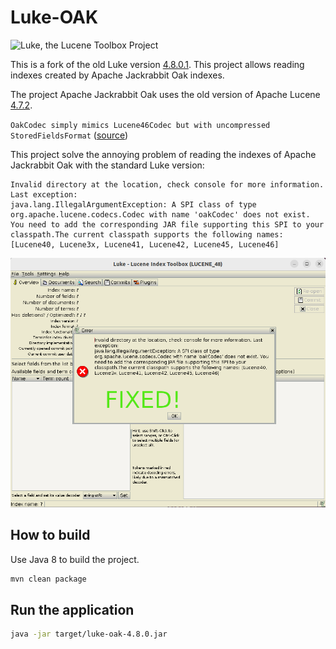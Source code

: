 # Luke-OAK

![Luke, the Lucene Toolbox Project](src/main/resources/img/luke-big.gif)

This is a fork of the old Luke version [4.8.0.1](https://github.com/DmitryKey/luke/tree/4.8.0.1).
This project allows reading indexes created by Apache Jackrabbit Oak indexes.

The project Apache Jackrabbit Oak uses the old version of Apache Lucene [4.7.2](https://github.com/apache/jackrabbit-oak/blob/trunk/oak-parent/pom.xml).

`OakCodec simply mimics Lucene46Codec but with uncompressed StoredFieldsFormat` ([source](https://github.com/apache/jackrabbit-oak/blob/trunk/oak-lucene/src/main/java/org/apache/jackrabbit/oak/plugins/index/lucene/OakCodec.java))

This project solve the annoying problem of reading the indexes of Apache Jackrabbit Oak with the standard Luke version:
```
Invalid directory at the location, check console for more information. Last exception:
java.lang.IllegalArgumentException: A SPI class of type org.apache.lucene.codecs.Codec with name 'oakCodec' does not exist. You need to add the corresponding JAR file supporting this SPI to your classpath.The current classpath supports the following names: [Lucene40, Lucene3x, Lucene41, Lucene42, Lucene45, Lucene46]
```

![fixed.png](fixed.png)

## How to build
Use Java 8 to build the project.
```sh
mvn clean package
```

## Run the application
```sh
java -jar target/luke-oak-4.8.0.jar
```
